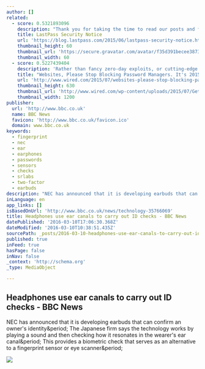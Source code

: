 ```yaml
---
author: []
related:
  - score: 0.5321893096
    description: "Thank you for taking the time to read our posts and follow our recommended actions after the recent events. Behind-the-scenes, our response has been ongoing. As we mentioned before, we've engaged security experts and firms to help us, and we're working with the authorities to take the appropriate actions."
    title: LastPass Security Notice
    url: 'https://blog.lastpass.com/2015/06/lastpass-security-notice.html/'
    thumbnail_height: 60
    thumbnail_url: 'https://secure.gravatar.com/avatar/f35d391becee38736b67d4423885cea7?s=60&d=mm&r=pg'
    thumbnail_width: 60
  - score: 0.5227439404
    description: 'Rather than fancy zero-day exploits, or cutting-edge malware, what you mostly need to worry about when it comes to security is using strong, unique passwords on all the sites and services you visit. You know that.'
    title: "Websites, Please Stop Blocking Password Managers. It's 2015"
    url: 'http://www.wired.com/2015/07/websites-please-stop-blocking-password-managers-2015/'
    thumbnail_height: 630
    thumbnail_url: 'http://www.wired.com/wp-content/uploads/2015/07/GettyImages-160484683-1200x630.jpg'
    thumbnail_width: 1200
publisher:
  url: 'http://www.bbc.co.uk'
  name: BBC News
  favicon: 'http://www.bbc.co.uk/favicon.ico'
  domain: www.bbc.co.uk
keywords:
  - fingerprint
  - nec
  - ear
  - earphones
  - passwords
  - sensors
  - checks
  - srlabs
  - two-factor
  - earbuds
description: "NEC has announced that it is developing earbuds that can confirm an owner's identity. The Japanese firm says the technology works by playing a sound and then checking how it resonates in the wearer's ear canal. This provides a biometric check that serves as an alternative to a fingerprint sensor or eye scanner."
inLanguage: en
app_links: []
isBasedOnUrl: 'http://www.bbc.co.uk/news/technology-35766069'
title: Headphones use ear canals to carry out ID checks - BBC News
datePublished: '2016-03-10T17:06:30.368Z'
dateModified: '2016-03-10T10:38:51.435Z'
sourcePath: _posts/2016-03-10-headphones-use-ear-canals-to-carry-out-id-checks-bbc-news.md
published: true
inFeed: true
hasPage: false
inNav: false
_context: 'http://schema.org'
_type: MediaObject

---
```

<article style=""><h1>Headphones use ear canals to carry out ID checks - BBC News</h1><p>NEC has announced that it is developing earbuds that can confirm an owner's identity&amp;period; The Japanese firm says the technology works by playing a sound and then checking how it resonates in the wearer's ear canal&amp;period; This provides a biometric check that serves as an alternative to a fingerprint sensor or eye scanner&amp;period;</p><img src="http://ichef-1.bbci.co.uk/news/1024/cpsprodpb/F1B4/production/_88667816_88667815.jpg" /></article>